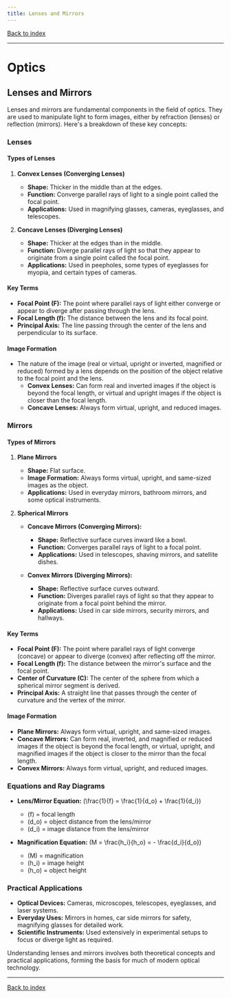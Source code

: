 ```yaml
---
title: Lenses and Mirrors
---
```


[Back to index](index.html)

---
# Optics
## Lenses and Mirrors

Lenses and mirrors are fundamental components in the field of optics. They are used to manipulate light to form images, either by refraction (lenses) or reflection (mirrors). Here's a breakdown of these key concepts:

### Lenses

#### Types of Lenses
1. **Convex Lenses (Converging Lenses)**
   - **Shape:** Thicker in the middle than at the edges.
   - **Function:** Converge parallel rays of light to a single point called the focal point.
   - **Applications:** Used in magnifying glasses, cameras, eyeglasses, and telescopes.

2. **Concave Lenses (Diverging Lenses)**
   - **Shape:** Thicker at the edges than in the middle.
   - **Function:** Diverge parallel rays of light so that they appear to originate from a single point called the focal point.
   - **Applications:** Used in peepholes, some types of eyeglasses for myopia, and certain types of cameras.

#### Key Terms
- **Focal Point (F):** The point where parallel rays of light either converge or appear to diverge after passing through the lens.
- **Focal Length (f):** The distance between the lens and its focal point.
- **Principal Axis:** The line passing through the center of the lens and perpendicular to its surface.

#### Image Formation
- The nature of the image (real or virtual, upright or inverted, magnified or reduced) formed by a lens depends on the position of the object relative to the focal point and the lens.
   - **Convex Lenses:** Can form real and inverted images if the object is beyond the focal length, or virtual and upright images if the object is closer than the focal length.
   - **Concave Lenses:** Always form virtual, upright, and reduced images.

### Mirrors

#### Types of Mirrors
1. **Plane Mirrors**
   - **Shape:** Flat surface.
   - **Image Formation:** Always forms virtual, upright, and same-sized images as the object.
   - **Applications:** Used in everyday mirrors, bathroom mirrors, and some optical instruments.

2. **Spherical Mirrors**
   - **Concave Mirrors (Converging Mirrors):**
       - **Shape:** Reflective surface curves inward like a bowl.
       - **Function:** Converges parallel rays of light to a focal point.
       - **Applications:** Used in telescopes, shaving mirrors, and satellite dishes.
      
   - **Convex Mirrors (Diverging Mirrors):**
       - **Shape:** Reflective surface curves outward.
       - **Function:** Diverges parallel rays of light so that they appear to originate from a focal point behind the mirror.
       - **Applications:** Used in car side mirrors, security mirrors, and hallways.

#### Key Terms
- **Focal Point (F):** The point where parallel rays of light converge (concave) or appear to diverge (convex) after reflecting off the mirror.
- **Focal Length (f):** The distance between the mirror's surface and the focal point.
- **Center of Curvature (C):** The center of the sphere from which a spherical mirror segment is derived.
- **Principal Axis:** A straight line that passes through the center of curvature and the vertex of the mirror.

#### Image Formation
- **Plane Mirrors:** Always form virtual, upright, and same-sized images.
- **Concave Mirrors:** Can form real, inverted, and magnified or reduced images if the object is beyond the focal length, or virtual, upright, and magnified images if the object is closer to the mirror than the focal length.
- **Convex Mirrors:** Always form virtual, upright, and reduced images.

### Equations and Ray Diagrams
- **Lens/Mirror Equation:** \(\frac{1}{f} = \frac{1}{d_o} + \frac{1}{d_i}\)
  - \(f\) = focal length
  - \(d_o\) = object distance from the lens/mirror
  - \(d_i\) = image distance from the lens/mirror

- **Magnification Equation:** \(M = \frac{h_i}{h_o} = - \frac{d_i}{d_o}\)
  - \(M\) = magnification
  - \(h_i\) = image height
  - \(h_o\) = object height

### Practical Applications
- **Optical Devices:** Cameras, microscopes, telescopes, eyeglasses, and laser systems.
- **Everyday Uses:** Mirrors in homes, car side mirrors for safety, magnifying glasses for detailed work.
- **Scientific Instruments:** Used extensively in experimental setups to focus or diverge light as required.

Understanding lenses and mirrors involves both theoretical concepts and practical applications, forming the basis for much of modern optical technology.

---
[Back to index](index.html)
